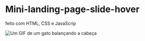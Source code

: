 # Mini-landing-page-slide-hover
 feito com HTML, CSS e JavaScrip

 ![Um GIF de um gato balançando a cabeça](https://s12.gifyu.com/images/SWJPl.gif)
